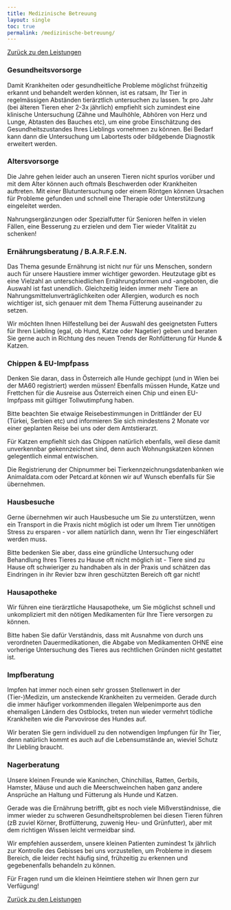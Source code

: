 ```yaml
---
title: Medizinische Betreuung
layout: single
toc: true
permalink: /medizinische-betreuung/
---
```


<i class="fa-solid fa-arrow-left-long"></i>  [Zurück zu den Leistungen](/leistungen/)

### Gesundheitsvorsorge

Damit Krankheiten oder gesundheitliche Probleme möglichst frühzeitig erkannt und behandelt werden können, ist es ratsam, Ihr Tier in regelmässigen Abständen tierärztlich untersuchen zu lassen. 1x pro Jahr (bei älteren Tieren eher 2-3x jährlich) empfiehlt sich zumindest eine klinische Untersuchung (Zähne und Maulhöhle, Abhören von Herz und Lunge, Abtasten des Bauches etc), um eine grobe Einschätzung des Gesundheitszustandes Ihres Lieblings vornehmen zu können. Bei Bedarf kann dann die Untersuchung um Labortests oder bildgebende Diagnostik erweitert werden.

### Altersvorsorge

Die Jahre gehen leider auch an unseren Tieren nicht spurlos vorüber und mit dem Alter können auch oftmals Beschwerden oder Krankheiten auftreten. Mit einer Blutuntersuchung oder einem Röntgen können Ursachen für Probleme gefunden und schnell eine Therapie oder Unterstützung eingeleitet werden.

Nahrungsergänzungen oder Spezialfutter für Senioren helfen in vielen Fällen, eine Besserung zu erzielen und dem Tier wieder Vitalität zu schenken!

### Ernährungsberatung / B.A.R.F.E.N.

Das Thema gesunde Ernährung ist nicht nur für uns Menschen, sondern auch für unsere Haustiere immer wichtiger geworden. Heutzutage gibt es eine Vielzahl an unterschiedlichen Ernährungsformen und -angeboten, die Auswahl ist fast unendlich. Gleichzeitig leiden immer mehr Tiere an Nahrungsmittelunverträglichkeiten oder Allergien, wodurch es noch wichtiger ist, sich genauer mit dem Thema Fütterung auseinander zu setzen.

Wir möchten Ihnen Hilfestellung bei der Auswahl des geeignetsten Futters für Ihren Liebling (egal, ob Hund, Katze oder Nagetier) geben und beraten Sie gerne auch in Richtung des neuen Trends der Rohfütterung für Hunde & Katzen.

### Chippen & EU-Impfpass

Denken Sie daran, dass in Österreich alle Hunde gechippt (und in Wien bei der MA60 registriert) werden müssen! Ebenfalls müssen Hunde, Katze und Frettchen für die Ausreise aus Österreich einen Chip und einen EU-Impfpass mit gültiger Tollwutimpfung haben.

Bitte beachten Sie etwaige Reisebestimmungen in Drittländer der EU (Türkei, Serbien etc) und informieren Sie sich mindestens 2 Monate vor einer geplanten Reise bei uns oder dem Amtstierarzt.

Für Katzen empfiehlt sich das Chippen natürlich ebenfalls, weil diese damit unverkennbar gekennzeichnet sind, denn auch Wohnungskatzen können gelegentlich einmal entwischen.

Die Registrierung der Chipnummer bei Tierkennzeichnungsdatenbanken wie Animaldata.com oder Petcard.at können wir auf Wunsch ebenfalls für Sie übernehmen.

### Hausbesuche

Gerne übernehmen wir auch Hausbesuche um Sie zu unterstützen, wenn ein Transport in die Praxis nicht möglich ist oder um Ihrem Tier unnötigen Stress zu ersparen - vor allem natürlich dann, wenn Ihr Tier eingeschläfert werden muss.

Bitte bedenken Sie aber, dass eine gründliche Untersuchung oder Behandlung Ihres Tieres zu Hause oft nicht möglich ist - Tiere  sind zu Hause oft schwieriger zu handhaben als in der Praxis und schätzen das Eindringen in ihr Revier bzw ihren geschützten Bereich oft gar nicht!

### Hausapotheke

Wir führen eine tierärztliche Hausapotheke, um Sie möglichst schnell und unkompliziert mit den nötigen Medikamenten für Ihre Tiere versorgen zu können.

Bitte haben Sie dafür Verständnis, dass mit Ausnahme von durch uns verordneten Dauermedikationen, die Abgabe von Medikamenten OHNE eine vorherige Untersuchung des Tieres aus rechtlichen Gründen nicht gestattet ist.

### Impfberatung

Impfen hat immer noch einen sehr grossen Stellenwert in der (Tier-)Medizin, um ansteckende Krankheiten zu vermeiden. Gerade durch die immer häufiger vorkommenden illegalen Welpenimporte aus den ehemaligen Ländern des Ostblocks, treten nun wieder vermehrt tödliche Krankheiten wie die Parvovirose des Hundes auf.

Wir beraten Sie gern individuell zu den notwendigen Impfungen für Ihr Tier, denn natürlich kommt es auch auf die Lebensumstände an, wieviel Schutz Ihr Liebling braucht.

### Nagerberatung

Unsere kleinen Freunde wie Kaninchen, Chinchillas, Ratten, Gerbils, Hamster, Mäuse und auch die Meerschweinchen haben ganz andere Ansprüche an Haltung und Fütterung als Hunde und Katzen.

Gerade was die Ernährung betrifft, gibt es noch viele Mißverständnisse, die immer wieder zu schweren Gesundheitsproblemen bei diesen Tieren führen (zB zuviel Körner, Brotfütterung, zuwenig Heu- und Grünfutter), aber mit dem richtigen Wissen leicht vermeidbar sind.

Wir empfehlen ausserdem, unsere kleinen Patienten zumindest 1x jährlich zur Kontrolle des Gebisses bei uns vorzustellen, um Probleme in diesem Bereich, die leider recht häufig sind, frühzeitig zu erkennen und gegebenenfalls behandeln zu können.

Für Fragen rund um die kleinen Heimtiere stehen wir Ihnen gern zur Verfügung!

<i class="fa-solid fa-arrow-left-long"></i>  [Zurück zu den Leistungen](/leistungen/)